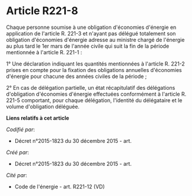 # Article R221-8

Chaque personne soumise à une obligation d'économies d'énergie en application de l'article R. 221-3 et n'ayant pas délégué
totalement son obligation d'économies d'énergie adresse au ministre chargé de l'énergie au plus tard le 1er mars de l'année
civile qui suit la fin de la période mentionnée à l'article R. 221-1 :

1° Une déclaration indiquant les quantités mentionnées à l'article R. 221-2 prises en compte pour la fixation des obligations
annuelles d'économies d'énergie pour chacune des années civiles de la période ;

2° En cas de délégation partielle, un état récapitulatif des délégations d'obligation d'économies d'énergie effectuées
conformément à l'article R. 221-5 comportant, pour chaque délégation, l'identité du délégataire et le volume d'obligation
déléguée.

**Liens relatifs à cet article**

_Codifié par_:

  - Décret n°2015-1823 du 30 décembre 2015 - art.

_Créé par_:

  - Décret n°2015-1823 du 30 décembre 2015 - art.

_Cité par_:

  - Code de l'énergie - art. R221-12 (VD)
